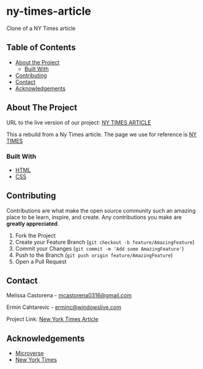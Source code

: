 # ny-times-article
Clone of a NY Times article

## Table of Contents

* [About the Project](#about-the-project)
  * [Built With](#built-with)
* [Contributing](#contributing)
* [Contact](#contact)
* [Acknowledgements](#acknowledgements)

<!-- ABOUT THE PROJECT -->
## About The Project


URL to the live version of our project: [NY TIMES ARTICLE](https://rawcdn.githack.com/ermin-cahtarevic/ny-times-article/aa1fb46b50a8e775b90627dae42f1b2371bf5113/index.html)

This a rebuild from a Ny Times article. The page we use for reference is [NY TIMES](https://www.nytimes.com/2014/03/18/science/space/detection-of-waves-in-space-buttresses-landmark-theory-of-big-bang.html?_r=0)

### Built With

* [HTML](https://github.com/ermin-cahtarevic/ny-times-article/blob/feature-branch/index.html)
* [CSS](https://github.com/ermin-cahtarevic/ny-times-article/blob/feature-branch/style.css)

## Contributing

Contributions are what make the open source community such an amazing place to be learn, inspire, and create. Any contributions you make are **greatly appreciated**.

1. Fork the Project
2. Create your Feature Branch (`git checkout -b feature/AmazingFeature`)
3. Commit your Changes (`git commit -m 'Add some AmazingFeature'`)
4. Push to the Branch (`git push origin feature/AmazingFeature`)
5. Open a Pull Request


<!-- CONTACT -->
## Contact

Melissa Castorena - mcastorena0316@gmail.com

Ermin Cahtarevic - erminc@windowslive.com

Project Link: [New York Times Article](https://github.com/ermin-cahtarevic/ny-times-article/tree/feature-branch)



<!-- ACKNOWLEDGEMENTS -->
## Acknowledgements

* [Microverse](https://www.microverse.org/)
* [New York Times](https://www.nytimes.com/)









